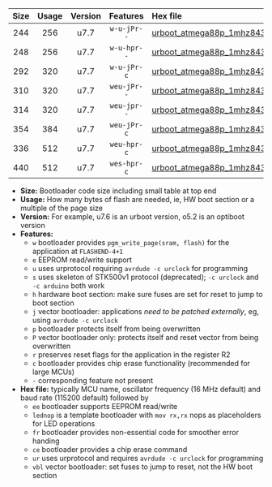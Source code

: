 |Size|Usage|Version|Features|Hex file|
|:-:|:-:|:-:|:-:|:--|
|244|256|u7.7|`w-u-jPr--`|[urboot_atmega88p_1mhz8432_9600bps_lednop_ur_vbl.hex](https://raw.githubusercontent.com/stefanrueger/urboot.hex/main/mcus/atmega88p/fcpu_1mhz8432/9600_bps/urboot_atmega88p_1mhz8432_9600bps_lednop_ur_vbl.hex)|
|248|256|u7.7|`w-u-hpr--`|[urboot_atmega88p_1mhz8432_9600bps_lednop_fr_ur.hex](https://raw.githubusercontent.com/stefanrueger/urboot.hex/main/mcus/atmega88p/fcpu_1mhz8432/9600_bps/urboot_atmega88p_1mhz8432_9600bps_lednop_fr_ur.hex)|
|292|320|u7.7|`w-u-jPr-c`|[urboot_atmega88p_1mhz8432_9600bps_lednop_fr_ce_ur_vbl.hex](https://raw.githubusercontent.com/stefanrueger/urboot.hex/main/mcus/atmega88p/fcpu_1mhz8432/9600_bps/urboot_atmega88p_1mhz8432_9600bps_lednop_fr_ce_ur_vbl.hex)|
|310|320|u7.7|`weu-jPr--`|[urboot_atmega88p_1mhz8432_9600bps_ee_lednop_ur_vbl.hex](https://raw.githubusercontent.com/stefanrueger/urboot.hex/main/mcus/atmega88p/fcpu_1mhz8432/9600_bps/urboot_atmega88p_1mhz8432_9600bps_ee_lednop_ur_vbl.hex)|
|314|320|u7.7|`weu-jpr--`|[urboot_atmega88p_1mhz8432_9600bps_ee_lednop_fr_ur_vbl.hex](https://raw.githubusercontent.com/stefanrueger/urboot.hex/main/mcus/atmega88p/fcpu_1mhz8432/9600_bps/urboot_atmega88p_1mhz8432_9600bps_ee_lednop_fr_ur_vbl.hex)|
|354|384|u7.7|`weu-jPr-c`|[urboot_atmega88p_1mhz8432_9600bps_ee_lednop_fr_ce_ur_vbl.hex](https://raw.githubusercontent.com/stefanrueger/urboot.hex/main/mcus/atmega88p/fcpu_1mhz8432/9600_bps/urboot_atmega88p_1mhz8432_9600bps_ee_lednop_fr_ce_ur_vbl.hex)|
|336|512|u7.7|`weu-hpr-c`|[urboot_atmega88p_1mhz8432_9600bps_ee_lednop_fr_ce_ur.hex](https://raw.githubusercontent.com/stefanrueger/urboot.hex/main/mcus/atmega88p/fcpu_1mhz8432/9600_bps/urboot_atmega88p_1mhz8432_9600bps_ee_lednop_fr_ce_ur.hex)|
|440|512|u7.7|`wes-hpr-c`|[urboot_atmega88p_1mhz8432_9600bps_ee_lednop_fr_ce.hex](https://raw.githubusercontent.com/stefanrueger/urboot.hex/main/mcus/atmega88p/fcpu_1mhz8432/9600_bps/urboot_atmega88p_1mhz8432_9600bps_ee_lednop_fr_ce.hex)|

- **Size:** Bootloader code size including small table at top end
- **Usage:** How many bytes of flash are needed, ie, HW boot section or a multiple of the page size
- **Version:** For example, u7.6 is an urboot version, o5.2 is an optiboot version
- **Features:**
  + `w` bootloader provides `pgm_write_page(sram, flash)` for the application at `FLASHEND-4+1`
  + `e` EEPROM read/write support
  + `u` uses urprotocol requiring `avrdude -c urclock` for programming
  + `s` uses skeleton of STK500v1 protocol (deprecated); `-c urclock` and `-c arduino` both work
  + `h` hardware boot section: make sure fuses are set for reset to jump to boot section
  + `j` vector bootloader: applications *need to be patched externally*, eg, using `avrdude -c urclock`
  + `p` bootloader protects itself from being overwritten
  + `P` vector bootloader only: protects itself and reset vector from being overwritten
  + `r` preserves reset flags for the application in the register R2
  + `c` bootloader provides chip erase functionality (recommended for large MCUs)
  + `-` corresponding feature not present
- **Hex file:** typically MCU name, oscillator frequency (16 MHz default) and baud rate (115200 default) followed by
  + `ee` bootloader supports EEPROM read/write
  + `lednop` is a template bootloader with `mov rx,rx` nops as placeholders for LED operations
  + `fr` bootloader provides non-essential code for smoother error handing
  + `ce` bootloader provides a chip erase command
  + `ur` uses urprotocol and requires `avrdude -c urclock` for programming
  + `vbl` vector bootloader: set fuses to jump to reset, not the HW boot section

